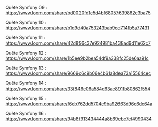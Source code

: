 Quête Symfony 09 : https://www.loom.com/share/bd0020fd1c5d4bf68057639862e3ba75

Quête Symfony 10 : https://www.loom.com/share/b1d9d40a753243bab9cd714fb5a77431

Quête Symfony 11 : https://www.loom.com/share/42d896c37e924981ba438ad9d11e62c7

Quête Symfony 12 : https://www.loom.com/share/1b5ee9b2bea54df9a338fc25de6aa91c

Quête Symfony 13 : https://www.loom.com/share/9669c6c9b06e4b61a8dea73a15564cec

Quête Symfony 14 : https://www.loom.com/share/33f846e06a584d63ae891fb80862f554

Quête Symfony 15 : https://www.loom.com/share/f6eb762dd5704e9ba92663d96c6dc64a

Quête Symfony 16 : https://www.loom.com/share/94b8f913434444a8b69ebc7ef4990434